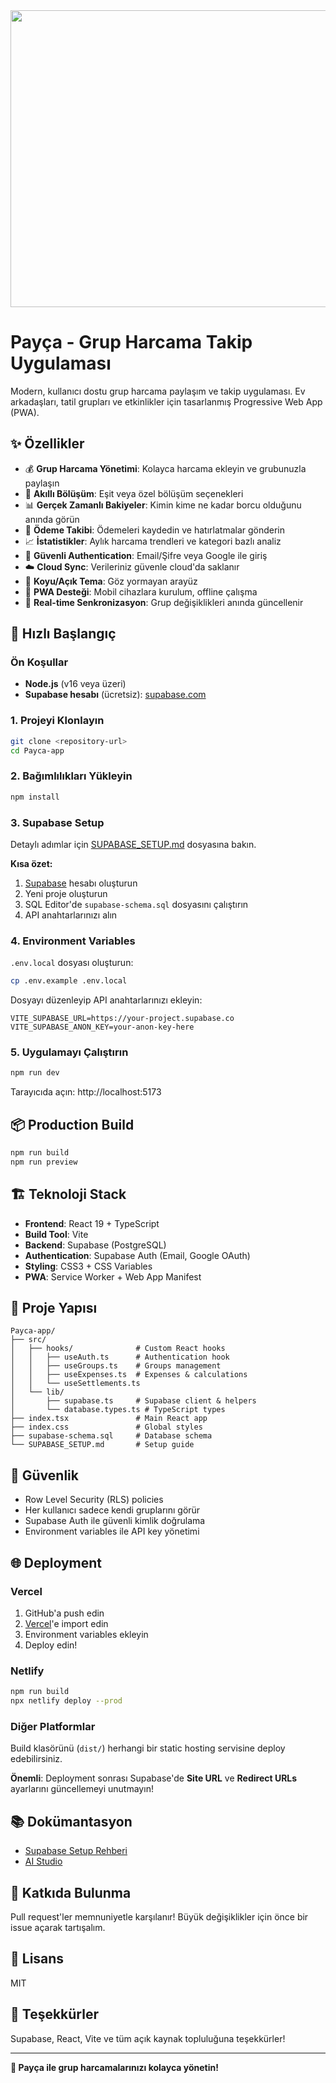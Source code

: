 <div align="center">
<img width="1200" height="475" alt="GHBanner" src="https://github.com/user-attachments/assets/0aa67016-6eaf-458a-adb2-6e31a0763ed6" />
</div>

# Payça - Grup Harcama Takip Uygulaması

Modern, kullanıcı dostu grup harcama paylaşım ve takip uygulaması. Ev arkadaşları, tatil grupları ve etkinlikler için tasarlanmış Progressive Web App (PWA).

## ✨ Özellikler

- 💰 **Grup Harcama Yönetimi**: Kolayca harcama ekleyin ve grubunuzla paylaşın
- 🔄 **Akıllı Bölüşüm**: Eşit veya özel bölüşüm seçenekleri
- 📊 **Gerçek Zamanlı Bakiyeler**: Kimin kime ne kadar borcu olduğunu anında görün
- 💸 **Ödeme Takibi**: Ödemeleri kaydedin ve hatırlatmalar gönderin
- 📈 **İstatistikler**: Aylık harcama trendleri ve kategori bazlı analiz
- 🔐 **Güvenli Authentication**: Email/Şifre veya Google ile giriş
- ☁️ **Cloud Sync**: Verileriniz güvenle cloud'da saklanır
- 🌙 **Koyu/Açık Tema**: Göz yormayan arayüz
- 📱 **PWA Desteği**: Mobil cihazlara kurulum, offline çalışma
- 🔔 **Real-time Senkronizasyon**: Grup değişiklikleri anında güncellenir

## 🚀 Hızlı Başlangıç

### Ön Koşullar

- **Node.js** (v16 veya üzeri)
- **Supabase hesabı** (ücretsiz): [supabase.com](https://supabase.com)

### 1. Projeyi Klonlayın

```bash
git clone <repository-url>
cd Payca-app
```

### 2. Bağımlılıkları Yükleyin

```bash
npm install
```

### 3. Supabase Setup

Detaylı adımlar için [SUPABASE_SETUP.md](./SUPABASE_SETUP.md) dosyasına bakın.

**Kısa özet:**
1. [Supabase](https://app.supabase.com) hesabı oluşturun
2. Yeni proje oluşturun
3. SQL Editor'de `supabase-schema.sql` dosyasını çalıştırın
4. API anahtarlarınızı alın

### 4. Environment Variables

`.env.local` dosyası oluşturun:

```bash
cp .env.example .env.local
```

Dosyayı düzenleyip API anahtarlarınızı ekleyin:

```env
VITE_SUPABASE_URL=https://your-project.supabase.co
VITE_SUPABASE_ANON_KEY=your-anon-key-here
```

### 5. Uygulamayı Çalıştırın

```bash
npm run dev
```

Tarayıcıda açın: http://localhost:5173

## 📦 Production Build

```bash
npm run build
npm run preview
```

## 🏗️ Teknoloji Stack

- **Frontend**: React 19 + TypeScript
- **Build Tool**: Vite
- **Backend**: Supabase (PostgreSQL)
- **Authentication**: Supabase Auth (Email, Google OAuth)
- **Styling**: CSS3 + CSS Variables
- **PWA**: Service Worker + Web App Manifest

## 📁 Proje Yapısı

```
Payca-app/
├── src/
│   ├── hooks/              # Custom React hooks
│   │   ├── useAuth.ts      # Authentication hook
│   │   ├── useGroups.ts    # Groups management
│   │   ├── useExpenses.ts  # Expenses & calculations
│   │   └── useSettlements.ts
│   └── lib/
│       ├── supabase.ts     # Supabase client & helpers
│       └── database.types.ts # TypeScript types
├── index.tsx               # Main React app
├── index.css               # Global styles
├── supabase-schema.sql     # Database schema
└── SUPABASE_SETUP.md       # Setup guide
```

## 🔐 Güvenlik

- Row Level Security (RLS) policies
- Her kullanıcı sadece kendi gruplarını görür
- Supabase Auth ile güvenli kimlik doğrulama
- Environment variables ile API key yönetimi

## 🌐 Deployment

### Vercel

1. GitHub'a push edin
2. [Vercel](https://vercel.com)'e import edin
3. Environment variables ekleyin
4. Deploy edin!

### Netlify

```bash
npm run build
npx netlify deploy --prod
```

### Diğer Platformlar

Build klasörünü (`dist/`) herhangi bir static hosting servisine deploy edebilirsiniz.

**Önemli**: Deployment sonrası Supabase'de **Site URL** ve **Redirect URLs** ayarlarını güncellemeyi unutmayın!

## 📚 Dokümantasyon

- [Supabase Setup Rehberi](./SUPABASE_SETUP.md)
- [AI Studio](https://ai.studio/apps/drive/1wyRANGN2atq02crZ9pp9e1bgGt5JkXO7)

## 🤝 Katkıda Bulunma

Pull request'ler memnuniyetle karşılanır! Büyük değişiklikler için önce bir issue açarak tartışalım.

## 📄 Lisans

MIT

## 🙏 Teşekkürler

Supabase, React, Vite ve tüm açık kaynak topluluğuna teşekkürler!

---

**🚀 Payça ile grup harcamalarınızı kolayca yönetin!**
